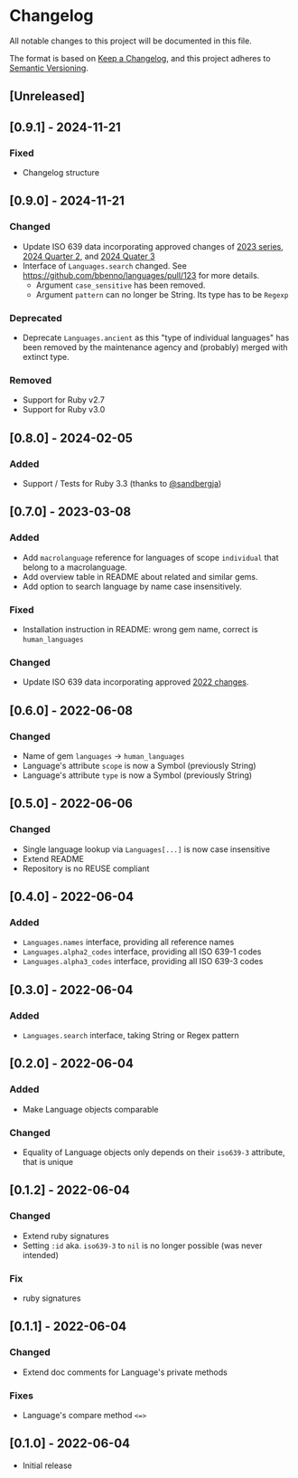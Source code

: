 # Changelog

All notable changes to this project will be documented in this file.

The format is based on [Keep a Changelog](https://keepachangelog.com/en/1.0.0/),
and this project adheres to [Semantic Versioning](https://semver.org/spec/v2.0.0.html).

## [Unreleased]

## [0.9.1] - 2024-11-21

### Fixed

- Changelog structure

## [0.9.0] - 2024-11-21

### Changed

- Update ISO 639 data incorporating approved changes of [2023 series](https://iso639-3.sil.org/sites/iso639-3/files/reports/2023%20Summary%20of%20Outcomes.pdf), [2024 Quarter 2](https://iso639-3.sil.org/sites/iso639-3/files/reports/2024%20Quarter%202%20639%20MA%20newsletter.pdf), and [2024 Quater 3](https://iso639-3.sil.org/sites/iso639-3/files/reports/2024%20Quarter%203%20639%20MA%20newsletter.pdf)
- Interface of `Languages.search` changed. See <https://github.com/bbenno/languages/pull/123> for more details.
  - Argument `case_sensitive` has been removed.
  - Argument `pattern` can no longer be String. Its type has to be `Regexp`

### Deprecated

- Deprecate `Languages.ancient` as this "type of individual languages" has been removed by the maintenance agency and (probably) merged with extinct type.

### Removed

- Support for Ruby v2.7
- Support for Ruby v3.0

## [0.8.0] - 2024-02-05

### Added

- Support / Tests for Ruby 3.3 (thanks to [@sandbergja](https://github.com/sandbergja))

## [0.7.0] - 2023-03-08

### Added

- Add `macrolanguage` reference for languages of scope `individual` that belong to a macrolanguage.
- Add overview table in README about related and similar gems.
- Add option to search language by name case insensitively.

### Fixed

- Installation instruction in README: wrong gem name, correct is `human_languages`

### Changed

- Update ISO 639 data incorporating approved [2022 changes](https://iso639-3.sil.org/sites/iso639-3/files/reports/639-3_ChangeRequests_2022_Summary.pdf).

## [0.6.0] - 2022-06-08

### Changed

- Name of gem `languages` -> `human_languages`
- Language's attribute `scope` is now a Symbol (previously String)
- Language's attribute `type` is now a Symbol (previously String)

## [0.5.0] - 2022-06-06

### Changed

- Single language lookup via `Languages[...]` is now case insensitive
- Extend README
- Repository is no REUSE compliant

## [0.4.0] - 2022-06-04

### Added

- `Languages.names` interface, providing all reference names
- `Languages.alpha2_codes` interface, providing all ISO 639-1 codes
- `Languages.alpha3_codes` interface, providing all ISO 639-3 codes

## [0.3.0] - 2022-06-04

### Added

- `Languages.search` interface, taking String or Regex pattern

## [0.2.0] - 2022-06-04

### Added

- Make Language objects comparable

### Changed

- Equality of Language objects only depends on their `iso639-3` attribute, that is unique

## [0.1.2] - 2022-06-04

### Changed

- Extend ruby signatures
- Setting `:id` aka. `iso639-3` to `nil` is no longer possible (was never intended)

### Fix

- ruby signatures

## [0.1.1] - 2022-06-04

### Changed

- Extend doc comments for Language's private methods

### Fixes

- Language's compare method `<=>`

## [0.1.0] - 2022-06-04

- Initial release
